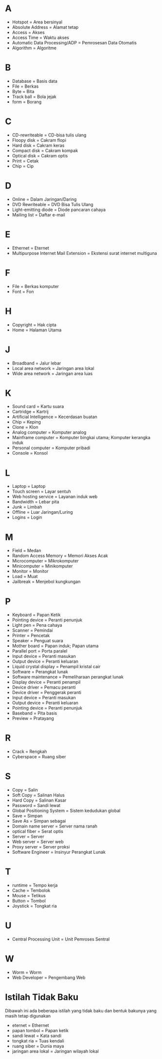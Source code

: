 # A
- Hotspot = Area bersinyal
- Absolute Address = Alamat tetap
- Access = Akses
- Access Time = Waktu akses
- Automatic Data Processing/ADP = Pemrosesan Data Otomatis
- Algorithm = Algoritme

# B
- Database = Basis data
- File = Berkas
- Byte = Bita
- Track ball = Bola jejak
- form = Borang

# C
- CD-rewriteable = CD-bisa tulis ulang
- Floopy disk = Cakram flopi
- Hard disk = Cakram keras
- Compact disk = Cakram kompak
- Optical disk = Cakram optis
- Print = Cetak
- Chip = Cip

# D
- Online = Dalam Jaringan/Daring
- DVD Rewriteable = DVD Bisa Tulis Ulang
- Light-emitting diode = Diode pancaran cahaya
- Mailing list = Daftar e-mail

# E
- Ethernet = Eternet
- Multipurpose Internet Mail Extension = Ekstensi surat internet multiguna

# F
- File = Berkas komputer
- Font = Fon

# H
- Copyright = Hak cipta
- Home = Halaman Utama

# J
- Broadband = Jalur lebar
- Local area network = Jaringan area lokal
- Wide area network = Jaringan area luas

# K
- Sound card = Kartu suara
- Cartridge = Kartrij
- Artificial Intelligence = Kecerdasan buatan
- Chip = Keping
- Clone = Klon
- Analog computer = Komputer analog
- Mainframe computer = Komputer bingkai utama; Komputer kerangka induk
- Personal computer = Komputer pribadi
- Console = Konsol

# L
- Laptop = Laptop
- Touch screen = Layar sentuh
- Web hosting service = Layanan induk web
- Bandwidth = Lebar pita
- Junk = Limbah
- Offline = Luar Jaringan/Luring
- Logins = Login

# M
- Field = Medan
- Random Access Memory = Memori Akses Acak
- Microcomputer = Mikrokomputer
- Minicomputer = Minikomputer
- Monitor = Monitor
- Load = Muat
- Jailbreak = Menjebol kungkungan

# P
- Keyboard = Papan Ketik
- Pointing device = Peranti penunjuk
- Light pen = Pena cahaya
- Scanner = Pemindai
- Printer = Pencetak
- Speaker = Penguat suara
- Mother board = Papan induk; Papan utama
- Parallel port = Porta paralel
- Input device = Peranti masukan
- Output device = Peranti keluaran
- Liquid crystal display = Penampil kristal cair
- Software = Perangkat lunak
- Software maintenance = Pemeliharaan perangkat lunak
- Display device = Peranti penampil
- Device driver = Pemacu peranti
- Device driver = Penggerak peranti
- Input device = Peranti masukan
- Output device = Peranti keluaran
- Pointing device = Peranti penunjuk
- Baseband = Pita basis
- Preview = Pratayang

# R
- Crack = Rengkah
- Cyberspace = Ruang siber

# S
- Copy = Salin
-  Soft Copy = Salinan Halus
-  Hard Copy  = Salinan Kasar
- Password = Sandi lewat
- Global Positioning System = Sistem kedudukan global
- Save = Simpan
- Save As = Simpan sebagai
- Domain name server = Server nama ranah
- optical fiber = Serat optis
- Server = Server
- Web server = Server web
- Proxy server = Server proksi
- Software Engineer = Insinyur Perangkat Lunak

# T
- runtime = Tempo kerja
- Cache = Tembolok
- Mouse = Tetikus
- Button = Tombol
- Joystick = Tongkat ria

# U
- Central Processing Unit = Unit Pemroses Sentral

# W
- Worm = Worm
- Web Developer = Pengembang Web


# Istilah Tidak Baku

Dibawah ini ada beberapa istilah yang tidak baku dan bentuk bakunya yang masih tetap digunakan

- eternet = Ethernet
- papan tombol = Papan ketik
- sandi lewat = Kata sandi
- tongkat ria = Tuas kendali
- ruang siber = Dunia maya
- jaringan area lokal = Jaringan wilayah lokal
